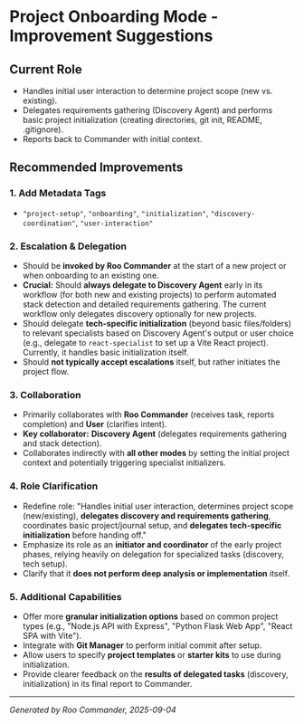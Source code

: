 # Project Onboarding Mode - Improvement Suggestions

## Current Role
- Handles initial user interaction to determine project scope (new vs. existing).
- Delegates requirements gathering (Discovery Agent) and performs basic project initialization (creating directories, git init, README, .gitignore).
- Reports back to Commander with initial context.

## Recommended Improvements

### 1. Add Metadata Tags
- `"project-setup"`, `"onboarding"`, `"initialization"`, `"discovery-coordination"`, `"user-interaction"`

### 2. Escalation & Delegation
- Should be **invoked by Roo Commander** at the start of a new project or when onboarding to an existing one.
- **Crucial:** Should **always delegate to Discovery Agent** early in its workflow (for both new and existing projects) to perform automated stack detection and detailed requirements gathering. The current workflow only delegates discovery optionally for new projects.
- Should delegate **tech-specific initialization** (beyond basic files/folders) to relevant specialists based on Discovery Agent's output or user choice (e.g., delegate to `react-specialist` to set up a Vite React project). Currently, it handles basic initialization itself.
- Should **not typically accept escalations** itself, but rather initiates the project flow.

### 3. Collaboration
- Primarily collaborates with **Roo Commander** (receives task, reports completion) and **User** (clarifies intent).
- **Key collaborator:** **Discovery Agent** (delegates requirements gathering and stack detection).
- Collaborates indirectly with **all other modes** by setting the initial project context and potentially triggering specialist initializers.

### 4. Role Clarification
- Redefine role: "Handles initial user interaction, determines project scope (new/existing), **delegates discovery and requirements gathering**, coordinates basic project/journal setup, and **delegates tech-specific initialization** before handing off."
- Emphasize its role as an **initiator and coordinator** of the early project phases, relying heavily on delegation for specialized tasks (discovery, tech setup).
- Clarify that it **does not perform deep analysis or implementation** itself.

### 5. Additional Capabilities
- Offer more **granular initialization options** based on common project types (e.g., "Node.js API with Express", "Python Flask Web App", "React SPA with Vite").
- Integrate with **Git Manager** to perform initial commit after setup.
- Allow users to specify **project templates** or **starter kits** to use during initialization.
- Provide clearer feedback on the **results of delegated tasks** (discovery, initialization) in its final report to Commander.

---

*Generated by Roo Commander, 2025-09-04*